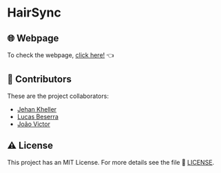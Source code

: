 # HairSync

## 🌐 Webpage
To check the webpage, [click here!](https://jehankheller.github.io/HairSync/) 👈

## 🤝 Contributors
These are the project collaborators:

- [Jehan Kheller](https://github.com/JehanKheller)
- [Lucas Beserra](https://github.com/Lucas-beserra)
- [João Victor](https://github.com/Joao1V)

## ⚠️ License
This project has an MIT License.
For more details see the file 🧾 [LICENSE](https://github.com/JehanKheller/Calculator/blob/main/LICENSE.txt).
